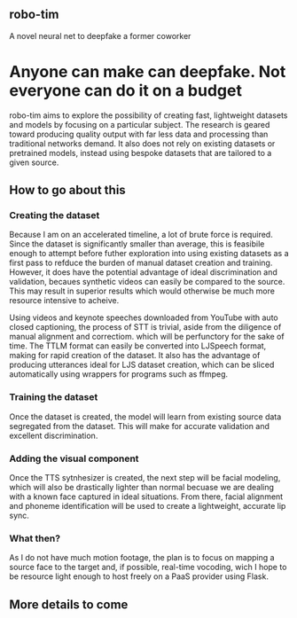 ## robo-tim
A novel neural net to deepfake a former coworker

# Anyone can make can deepfake. Not everyone can do it on a budget

robo-tim aims to explore the possibility of creating fast, lightweight datasets and models by focusing on a particular subject. The research is geared toward producing quality output with far less data and processing than traditional networks demand. It also does not rely on existing datasets or pretrained models, instead using bespoke datasets that are tailored to a given source.

## How to go about this

### Creating the dataset

Because I am on an accelerated timeline, a lot of brute force is required. Since the dataset is significantly smaller than average, this is feasibile enough to attempt before futher exploration into using existing datasets as a first pass to refduce the burden of manual dataset creation and training. However, it does have the potential advantage of ideal discrimination and validation, becaues synthetic videos can easily be compared to the source. This may result in superior results which would otherwise be much more resource intensive to acheive.

Using videos and keynote speeches downloaded from YouTube with auto closed captioning, the process of STT is trivial, aside from the diligence of manual alignment and correctiom. which will be perfunctory for the sake of time. The TTLM format can easily be converted into LJSpeech format, making for rapid creation of the dataset. It also has the advantage of producing utterances ideal for LJS dataset creation, which can be sliced automatically using wrappers for programs such as ffmpeg.

### Training the dataset

Once the dataset is created, the model will learn from existing source data segregated from the dataset. This will make for accurate validation and excellent discrimination.

### Adding the visual component

Once the TTS sytnhesizer is created, the next step will be facial modeling, which will also be drastically lighter than normal becuase we are dealing with a known face captured in ideal situations. From there, facial alignment and phoneme identification will be used to create a lightweight, accurate lip sync.

### What then?

As I do not have much motion footage, the plan is to focus on mapping a source face to the target and, if possible, real-time vocoding, wich I hope to be resource light enough to host freely on a PaaS provider using Flask.

## More details to come
